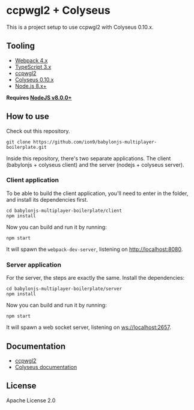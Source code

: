 # ccpwgl2 + Colyseus

This is a project setup to use ccpwgl2 with Colyseus 0.10.x.


## Tooling

- [Webpack 4.x](https://github.com/webpack/webpack)
- [TypeScript 3.x](https://github.com/Microsoft/TypeScript)
- [ccpwgl2](https://github.com/cppctamber/ccpwgl2)
- [Colyseus 0.10.x](https://github.com/colyseus/colyseus)
- [Node.js 8.x+](https://nodejs.org/)

**Requires [NodeJS v8.0.0+](https://nodejs.org/en/download/)**

## How to use

Check out this repository.

```
git clone https://github.com/ion9/babylonjs-multiplayer-boilerplate.git
```

Inside this repository, there's two separate applications. The client (babylonjs + colyseus client) and the server (nodejs + colyseus server).

### Client application

To be able to build the client application, you'll need to enter in the folder,
and install its dependencies first.

```
cd babylonjs-multiplayer-boilerplate/client
npm install
```

Now you can build and run it by running:

```
npm start
```

It will spawn the `webpack-dev-server`, listening on [http://localhost:8080](http://localhost:8080).


### Server application

For the server, the steps are exactly the same. Install the dependencies:

```
cd babylonjs-multiplayer-boilerplate/server
npm install
```

Now you can build and run it by running:

```
npm start
```

It will spawn a web socket server, listening on [ws://localhost:2657](ws://localhost:2657).

## Documentation

- [ccpwgl2](http://www.radicalcompliance.com/wp-content/uploads/2018/08/meme-documentation.jpg)
- [Colyseus documentation](https://docs.colyseus.io/)

## License

Apache License 2.0
